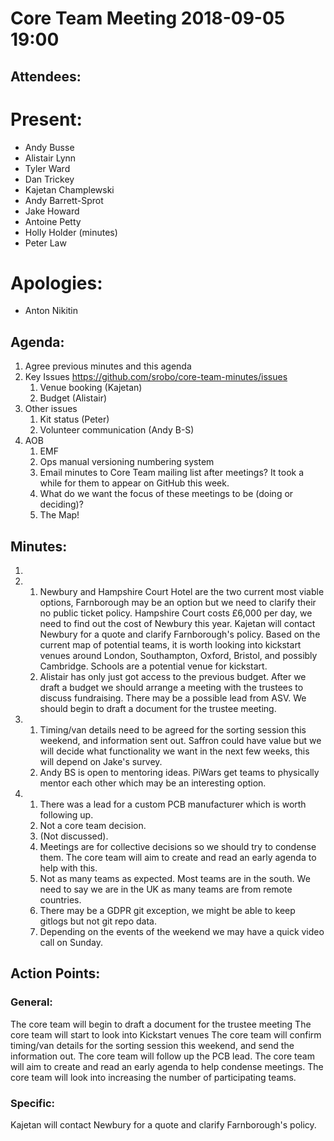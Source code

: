 # Core Team Meeting 2018-09-05 19:00

## Attendees:
# Present:
- Andy Busse
- Alistair Lynn
- Tyler Ward
- Dan Trickey
- Kajetan Champlewski
- Andy Barrett-Sprot
- Jake Howard
- Antoine Petty
- Holly Holder (minutes)
- Peter Law
# Apologies:
- Anton Nikitin

## Agenda:
1. Agree previous minutes and this agenda
2. Key Issues https://github.com/srobo/core-team-minutes/issues 
	1. Venue booking (Kajetan)
	2. Budget (Alistair)
3. Other issues 
	1. Kit status (Peter) 
	2. Volunteer communication (Andy B-S)
4. AOB 
	1. EMF
	2. Ops manual versioning numbering system
	3. Email minutes to Core Team mailing list after meetings? It took a while for them to appear on GitHub this week.
	4. What do we want the focus of these meetings to be (doing or deciding)?
	5. The Map!

## Minutes: 
1. 
2. 
	1. Newbury and Hampshire Court Hotel are the two current most viable options, Farnborough may be an option but we need to clarify their no public ticket policy. Hampshire Court costs £6,000 per day, we need to find out the cost of Newbury this year. Kajetan will contact Newbury for a quote and clarify Farnborough's policy. Based on the current map of potential teams, it is worth looking into kickstart venues around London, Southampton, Oxford, Bristol, and possibly Cambridge. Schools are a potential venue for kickstart.
	2. Alistair has only just got access to the previous budget. After we draft a budget we should arrange a meeting with the trustees to discuss fundraising. There may be a possible lead from ASV. We should begin to draft a document for the trustee meeting.
3.
	1. Timing/van details need to be agreed for the sorting session this weekend, and information sent out. Saffron could have value but we will decide what functionality we want in the next few weeks, this will depend on Jake's survey.
	2. Andy BS is open to mentoring ideas. PiWars get teams to physically mentor each other which may be an interesting option.
4.
	1. There was a lead for a custom PCB manufacturer which is worth following up.
	2. Not a core team decision.
	3. (Not discussed).
	4. Meetings are for collective decisions so we should try to condense them. The core team will aim to create and read an early agenda to help with this.
	5. Not as many teams as expected. Most teams are in the south. We need to say we are in the UK as many teams are from remote countries. 
	6. There may be a GDPR git exception, we might be able to keep gitlogs but not git repo data. 
	7. Depending on the events of the weekend we may have a quick video call on Sunday.

## Action Points:

### General:
The core team will begin to draft a document for the trustee meeting
The core team will start to look into Kickstart venues
The core team will confirm timing/van details for the sorting session this weekend, and send the information out.
The core team will follow up the PCB lead.
The core team will aim to create and read an early agenda to help condense meetings.
The core team will look into increasing the number of participating teams.

### Specific:
Kajetan will contact Newbury for a quote and clarify Farnborough's policy.
